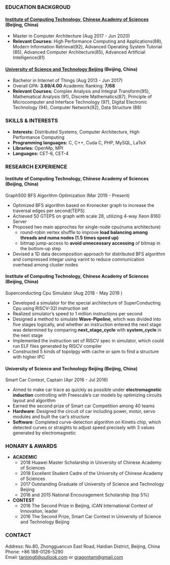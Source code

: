 ### EDUCATION BACKGROUD
#### **[Institute of Computing Technology](http://english.ict.cas.cn/), [Chinese Academy of Sciences](http://english.cas.cn/)** (Beijing, China)
* Master in Computer Architecture              (Aug 2017 - Jun 2020)
* **Relevant Courses:** High Performance Computing and Applications(88), Modern Information Retrieval(92), Advanced Operating System Tutorial (85), Advanced Computer
Architecture(85), Advanced Artificial Intelligence(81)

#### **[University of Science and Technology Beijing](http://en.ustb.edu.cn/)** (Beijing, China) 
* Bachelor in Internet of Things                     (Aug 2013 - Jun 2017)
* Overall GPA: **3.69/4.00**      Academic Ranking: **7/68**
* **Relevant Courses:** Complex Analysis and Integral Transform(95), Mathematical Analysis (91), Discrete Mathematics(87), Principle of
Microcomputer and Interface Technology (97), Digital Electronic Technology (94), Computer Network(92), Data Structure (88)

### SKILLS & INTERESTS
* **Interests:** Distributed Systems, Computer Architecture, High Performance Computing
* **Programming languages:** C, C++, Cuda C, PHP, MySQL, LaTeX
* **Libraries:** OpenMp, MPI
* **Languages:** CET-6, CET-4

### RESEARCH EXPERIENCE
#### Institute of Computing Technology, Chinese Academy of Sciences (Beijing, China)
Graph500 BFS Algorithm Optimization (Mar 2019 - Present)
* Optimized BFS algorithm based on Kronecker graph to increase the traversal edges per second(TEPS)
* Achieved 50 GTEPS on graph with scale 28, utilizing 4-way Xeon 8160 Server
* Proposed two main approches for single-node cpu(numa architecture)
  * round-robin vertex shuffle to improve **load balancing among threads and numa nodes (1.5 times speed up)**
  * bitmap jump-access to **avoid unnecessary accessing** of bitmap in the bottom-up step
* Devised a 1D data decomposition approach for distributed BFS algorithm and compressed integar using varint to reduce
communication overhead among cluster nodes

#### Institute of Computing Technology, Chinese Academy of Sciences (Beijing, China)
Superconducting Cpu Simulator (Aug 2018 - May 2019  )
* Developed a simulator for the special architecture of SuperConducting Cpu using RISCV-32I instruction set
* Realized simulator’s speed to 1 million instructions per second
* Designed a method to simulate **Wave-Pipeline**, which was divided into five stages logically, and whether an instruction
entered the next stage was determined by comparing **next_stage_cycle** with **system_cycle** in the next stage
* Implemented the instruction set of RISCV spec in simulator, which could run ELF files generated by RISCV compiler
* Constructed 5 kinds of topolpgy with cache or spm to find a structure with higher IPC
#### University of Science and Technology Beijing (Beijing, China)
Smart Car Contest, Captain (Apr 2016 - Jul 2016)
* Aimed to make car trace as quickly as possible under **electromagnetic induction** controlling with Freescale’s car models
by optimizing circuits layout and algorithm
* Earned the second prize of Smart car Competition among 40 teams
* **Hardware**: Designed the circuit of car including power, motor, servo modules and built the car’s structure
* **Software**: Completed curve-detection algorithm on Kinetis chip, which detected curves or straights to adjust speed
precisely with 3 values generated by electromagnetic

### HONARY & AWARDS
* **ACADEMIC**
  * 2018 Huawei Master Scholarship in University of Chinese Academy of Sciences
  * 2018 Excellent Student Cadre of the University of Chinese Academy of Sciences
  * 2017 Outstanding Graduate of University of Science and Technology Beijing
  * 2016 and 2015 National Encouragement Scholarship (top 5%)
* **CONTEST**
  * 2016 The Second Prize in Beijing, iCAN International Contest of Innovation, leader
  * 2016 The Second Prize, Smart Car Contest in University of Science and Technology Beijing

### CONTACT
Address: No.80, Zhongguancun East Road, Haidian District, Beijing, China  
Phone: +86 188-0126-5290    
Email: tanlongtl@outlook.com or gragontam@gmail.com

